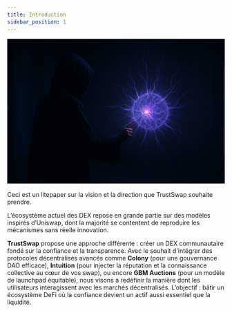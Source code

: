 ```yaml
---
title: Introduction
sidebar_position: 1
---
```


![Docs Intro](./img/image-intro.png)



Ceci est un litepaper sur la vision et la direction que TrustSwap souhaite prendre. 

L’écosystème actuel des DEX repose en grande partie sur des modèles inspirés d’Uniswap, dont la majorité se contentent de reproduire les mécanismes sans réelle innovation.

**TrustSwap** propose une approche différente : créer un DEX communautaire fondé sur la confiance et la transparence. Avec le souhait d'intégrer des protocoles décentralisés avancés comme **Colony** (pour une gouvernance DAO efficace), **Intuition** (pour injecter la réputation et la connaissance collective au cœur de vos swap), ou encore **GBM Auctions** (pour un modèle de launchpad équitable), nous visons à redéfinir la manière dont les utilisateurs interagissent avec les marchés décentralisés. 
L’objectif : bâtir un écosystème DeFi où la confiance devient un actif aussi essentiel que la liquidité.
